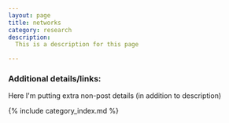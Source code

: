 ```yaml
---
layout: page
title: networks
category: research
description:
  This is a description for this page

---
```


### Additional details/links:
Here I'm putting extra non-post details (in addition to description)


<!-- The following inserts all the associated posts: -->
{% include category_index.md %}
